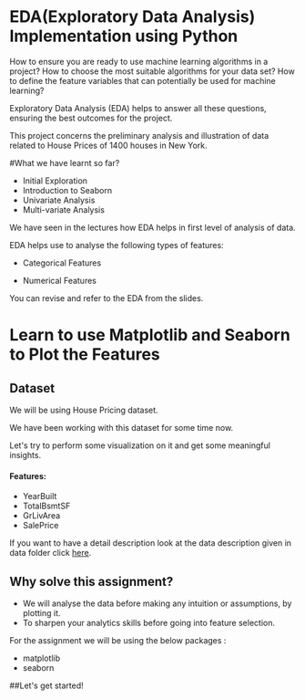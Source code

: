 # EDA(Exploratory Data Analysis) Implementation using Python
How to ensure you are ready to use machine learning algorithms in a project?
How to choose the most suitable algorithms for your data set? 
How to define the feature variables that can potentially be used for machine learning?

Exploratory Data Analysis (EDA) helps to answer all these questions, ensuring the best outcomes for the project.

This project concerns the preliminary analysis and illustration of data related 
to House Prices of 1400 houses in New York.

#What we have learnt so far?
* Initial Exploration
* Introduction to Seaborn
* Univariate Analysis
* Multi-variate Analysis

We have seen in the lectures how EDA helps in first level of analysis of data.

EDA helps use to analyse the following types of features:
* Categorical Features

* Numerical Features

You can revise and refer to the EDA from the slides.

# Learn to use Matplotlib and Seaborn to Plot the Features

## Dataset
We will be using House Pricing dataset. 

We have been working with this dataset for some time now. 

Let's try to perform some visualization on it and get some meaningful insights.

#### Features:

* YearBuilt
* TotalBsmtSF
* GrLivArea 
* SalePrice

If you want to have a detail description look at the data description given in data folder
click [here](https://github.com/MayureshShilotri/GA_extended_content/blob/master/Data/house_pricing/data_description.txt).

## Why solve this assignment?

* We will analyse the data before making any intuition or assumptions, by plotting it.
* To sharpen your analytics skills before going into feature selection.


For the assignment we will be using the below packages :
* matplotlib
* seaborn


##Let's get started!